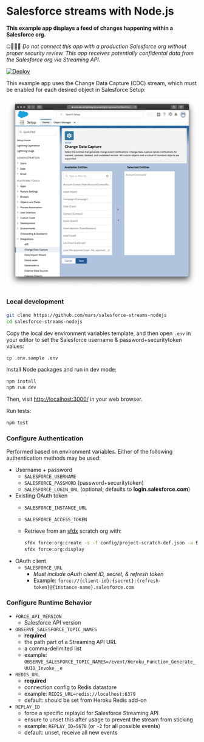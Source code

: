 
# Salesforce streams with Node.js

**This example app displays a feed of changes happening within a Salesforce org.**

🤐🚫🙅‍♀️ *Do not connect this app with a production Salesforce org without proper security review. This app receives potentially confidental data from the Salesforce org via Streaming API.*

[![Deploy](https://www.herokucdn.com/deploy/button.svg)](https://heroku.com/deploy)

This example app uses the Change Data Capture (CDC) stream, which must be enabled for each desired object in Salesforce Setup:

![Navigate to Salesforce Setup, then Integrations, then Change Data Capture](doc/Salesforce-setup-CDC.png "Salesforce Setup: Change Data Capture")

### Local development

```bash
git clone https://github.com/mars/salesforce-streams-nodejs
cd salesforce-streams-nodejs
```

Copy the local dev environment variables template, and then open `.env` in your editor to set the Salesforce username & password+securitytoken values:

```
cp .env.sample .env
```

Install Node packages and run in dev mode:

```bash
npm install
npm run dev
```

Then, visit [http://localhost:3000/](http://localhost:3000/) in your web browser.

Run tests:

```bash
npm test
```

### Configure Authentication

Performed based on environment variables. Either of the following authentication methods may be used:

* Username + password
  * `SALESFORCE_USERNAME`
  * `SALESFORCE_PASSWORD` (password+securitytoken)
  * `SALESFORCE_LOGIN_URL` (optional; defaults to **login.salesforce.com**)
* Existing OAuth token
  * `SALESFORCE_INSTANCE_URL`
  * `SALESFORCE_ACCESS_TOKEN`
  * Retrieve from an [sfdx](https://developer.salesforce.com/docs/atlas.en-us.212.0.sfdx_dev.meta/sfdx_dev/sfdx_dev_intro.htm) scratch org with:

    ```bash
    sfdx force:org:create -s -f config/project-scratch-def.json -a EventDrivenFunctions
    sfdx force:org:display
    ```
* OAuth client
  * `SALESFORCE_URL`
    * *Must include oAuth client ID, secret, & refresh token*
    * Example: `force://{client-id}:{secret}:{refresh-token}@{instance-name}.salesforce.com`

### Configure Runtime Behavior

* `FORCE_API_VERSION`
  * Salesforce API version
* `OBSERVE_SALESFORCE_TOPIC_NAMES`
  * **required**
  * the path part of a Streaming API URL
  * a comma-delimited list
  * example: `OBSERVE_SALESFORCE_TOPIC_NAMES=/event/Heroku_Function_Generate_UUID_Invoke__e`
* `REDIS_URL`
  * **required**
  * connection config to Redis datastore
  * example: `REDIS_URL=redis://localhost:6379`
  * default: should be set from Heroku Redis add-on
* `REPLAY_ID`
  * force a specific replayId for Salesforce Streaming API
  * ensure to unset this after usage to prevent the stream from sticking
  * example: `REPLAY_ID=5678` (or `-2` for all possible events)
  * default: unset, receive all new events

